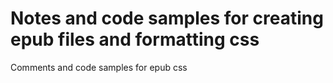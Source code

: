 # Notes and code samples for creating epub files and formatting css
Comments and code samples for epub css
